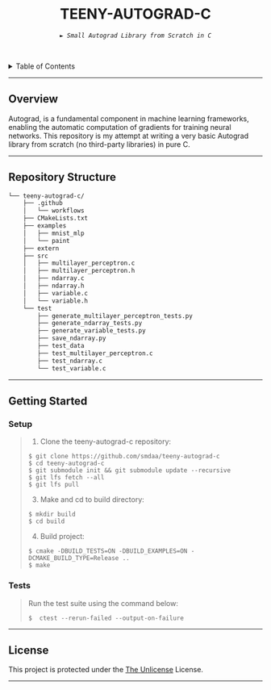 <p align="center">
    <h1 align="center">TEENY-AUTOGRAD-C</h1>
</p>
<p align="center">
    <em><code>► Small Autograd Library from Scratch in C</code></em>
</p>

<br><!-- TABLE OF CONTENTS -->
<details>
  <summary>Table of Contents</summary><br>

- [ Overview](#-overview)
- [ Repository Structure](#-repository-structure)
- [ Getting Started](#-getting-started)
  - [ Setup](#-installation)
  - [ Tests](#-tests)
- [ License](#-license)
</details>
<hr>

##  Overview

Autograd, is a fundamental component in machine learning frameworks, enabling the automatic computation of gradients for training neural networks. This repository is my attempt at writing a very basic Autograd library from scratch (no third-party libraries) in pure C.

---


##  Repository Structure

```sh
└── teeny-autograd-c/
    ├── .github
    │   └── workflows
    ├── CMakeLists.txt
    ├── examples
    │   ├── mnist_mlp
    │   └── paint
    ├── extern
    ├── src
    │   ├── multilayer_perceptron.c
    │   ├── multilayer_perceptron.h
    │   ├── ndarray.c
    │   ├── ndarray.h
    │   ├── variable.c
    │   └── variable.h
    └── test
        ├── generate_multilayer_perceptron_tests.py
        ├── generate_ndarray_tests.py
        ├── generate_variable_tests.py
        ├── save_ndarray.py
        ├── test_data
        ├── test_multilayer_perceptron.c
        ├── test_ndarray.c
        └── test_variable.c
```

---

##  Getting Started

###  Setup

> 1. Clone the teeny-autograd-c repository:
>
> ```console
> $ git clone https://github.com/smdaa/teeny-autograd-c
> $ cd teeny-autograd-c
> $ git submodule init && git submodule update --recursive
> $ git lfs fetch --all
> $ git lfs pull
> ```
>
> 3. Make and cd to build directory:
> ```console
> $ mkdir build
> $ cd build
> ```
>
> 4. Build project:
> ```console
> $ cmake -DBUILD_TESTS=ON -DBUILD_EXAMPLES=ON -DCMAKE_BUILD_TYPE=Release ..
> $ make

###  Tests

> Run the test suite using the command below:
> ```console
> $  ctest --rerun-failed --output-on-failure
> ```

---

##  License

This project is protected under the [The Unlicense](https://choosealicense.com/licenses/unlicense/) License.

---


